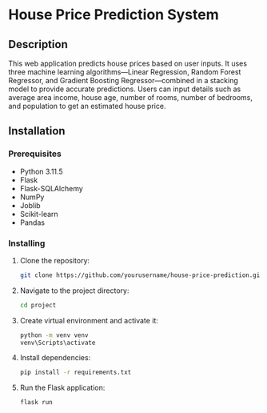 # House Price Prediction System
## Description
This web application predicts house prices based on user inputs. It uses three machine learning algorithms—Linear Regression, Random Forest Regressor, and Gradient Boosting Regressor—combined in a stacking model to provide accurate predictions. Users can input details such as average area income, house age, number of rooms, number of bedrooms, and population to get an estimated house price.
## Installation
### Prerequisites
- Python 3.11.5
- Flask
- Flask-SQLAlchemy
- NumPy
- Joblib
- Scikit-learn
- Pandas
### Installing
1. Clone the repository:
    ```sh
    git clone https://github.com/yourusername/house-price-prediction.git
    ```
2. Navigate to the project directory:
    ```sh
    cd project
    ```
3. Create virtual environment and activate it:
    ```sh
    python -m venv venv
    venv\Scripts\activate
    ```
4. Install dependencies:
    ```sh
    pip install -r requirements.txt
    ```
5. Run the Flask application:
    ```sh
    flask run
  
       
